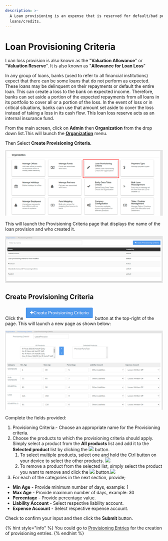 ```yaml
---
description: >-
  A Loan provisioning is an expense that is reserved for default/bad performing
  loans/credits.
---
```


# Loan Provisioning Criteria

Loan loss provision is also known as the "**Valuation Allowance**" or "**Valuation Reserve**". It is also known as "**Allowance for Loan Loss**"                             &#x20;

In any group of loans, banks (used to refer to all financial institutions) expect that there can be some loans that do not perform as expected. These loans may be delinquent on their repayments or default the entire loan. This can create a loss to the bank on expected income. Therefore, banks can set aside a portion of the expected repayments from all loans in its portfolio to cover all or a portion of the loss. In the event of loss or in critical situations, banks can use that amount set aside to cover the loss instead of taking a loss in its cash flow. This loan loss reserve acts as an internal insurance fund.

From the main screen, click on **Admin** then **Organization** from the drop down list.This will launch the [**Organization**](./) menu.&#x20;

Then Select **Create Provisioning Criteria.**&#x20;

![](../../../.gitbook/assets/llp.png)

This will launch the Provisioning Criteria page that displays the name of the loan provision and who created it.

![](../../../.gitbook/assets/llplis.png)

## **Create Provisioning Criteria**

Click the ![](../../../.gitbook/assets/btn.png) button at the top-right of the page. This will launch a new page as shown below:

![](../../../.gitbook/assets/llpcreate.png)

Complete the fields provided:

1. Provisioning Criteria:- Choose an appropriate name for the Provisioning criteria.
2. Choose the products to which the provisioning criteria should apply. Simply select a product from the **All products** list and add it to the **Selected product** list by clicking the ![](https://mifosforge.jira.com/wiki/download/attachments/67141740/forward.png?version=1\&modificationDate=1552919317808\&cacheVersion=1\&api=v2) button.&#x20;
   1. To select multiple products, select one and hold the Ctrl button on your device to select the other products. ![](https://mifosforge.jira.com/wiki/download/attachments/110690306/fowardProducts.png?version=1\&modificationDate=1553084111172\&cacheVersion=1\&api=v2)
   2. To remove a product from the selected list, simply select the product you want to remove and click the ![](https://mifosforge.jira.com/wiki/download/attachments/67141740/reverse.png?version=1\&modificationDate=1552919565391\&cacheVersion=1\&api=v2) button.![](https://mifosforge.jira.com/wiki/download/attachments/110690306/reverseProduct.png?version=1\&modificationDate=1553084250278\&cacheVersion=1\&api=v2)
3. For each of the categories in the next section, provide;

* **Min Age** - Provide minimum number of days, example: 1&#x20;
* **Max Age** - Provide maximum number of days, example: 30&#x20;
* **Percentage** - Provide percentage value.&#x20;
* **Liability Account** - Select respective liability account.&#x20;
* **Expense Account** - Select respective expense account.&#x20;

Check to confirm your input and then click the **Submit** button.

{% hint style="info" %}
You could go to [Provisioning Entries](../../accounting/provisioning-entries.md) for the creation of provisioning entries.
{% endhint %}
